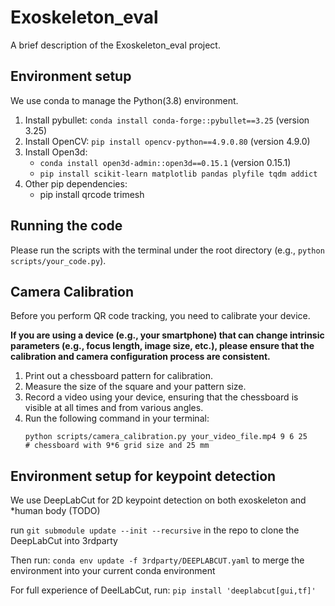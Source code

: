 # Exoskeleton_eval

A brief description of the Exoskeleton_eval project.

## Environment setup

We use conda to manage the Python(3.8) environment.

1. Install pybullet: `conda install conda-forge::pybullet==3.25` (version 3.25)
2. Install OpenCV: `pip install opencv-python==4.9.0.80` (version 4.9.0)
3. Install Open3d:
    - `conda install open3d-admin::open3d==0.15.1` (version 0.15.1)
    - `pip install scikit-learn matplotlib pandas plyfile tqdm addict`
4. Other pip dependencies:
    - pip install qrcode trimesh

## Running the code

Please run the scripts with the terminal under the root directory (e.g., `python scripts/your_code.py`).

## Camera Calibration

Before you perform QR code tracking, you need to calibrate your device.

**If you are using a device (e.g., your smartphone) that can change intrinsic parameters (e.g., focus length, image size, etc.), please ensure that the calibration and camera configuration process are consistent.**

1. Print out a chessboard pattern for calibration.
2. Measure the size of the square and your pattern size.
3. Record a video using your device, ensuring that the chessboard is visible at all times and from various angles.
4. Run the following command in your terminal:
    ```console
    python scripts/camera_calibration.py your_video_file.mp4 9 6 25
    # chessboard with 9*6 grid size and 25 mm
    ```

## Environment setup for keypoint detection

We use DeepLabCut for 2D keypoint detection on both exoskeleton and *human body (TODO)

run `git submodule update --init --recursive` in the repo to clone the DeepLabCut into 3rdparty

Then run: `conda env update -f 3rdparty/DEEPLABCUT.yaml` to merge the environment into your current conda environment

For full experience of DeelLabCut, run: `pip install 'deeplabcut[gui,tf]'` 